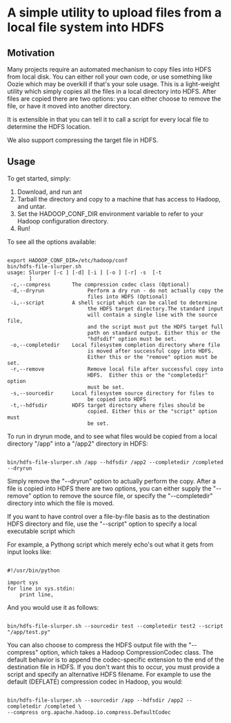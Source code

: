 A simple utility to upload files from a local file system into HDFS
===================================================================

## Motivation

Many projects require an automated mechanism to copy files into HDFS from local disk.  You can either
roll your own code, or use something like Oozie which may be overkill if that's your sole usage.
This is a light-weight utility which simply copies all the files in a local directory into HDFS.
After files are copied there are two options:  you can either choose to remove the file, or have it moved
into another directory.

It is extensible in that you can tell it to call a script for every local file to determine the
HDFS location.

We also support compressing the target file in HDFS.

## Usage

To get started, simply:

1. Download, and run ant
2. Tarball the directory and copy to a machine that has access to Hadoop, and untar.
3. Set the HADOOP_CONF_DIR environment variable to refer to your Hadoop configuration directory.
4. Run!

To see all the options available:

<pre><code>
export HADOOP_CONF_DIR=/etc/hadoop/conf
bin/hdfs-file-slurper.sh
usage: Slurper [-c <arg>] [-d] [-i <arg>] [-o <arg>] [-r] -s <arg> [-t
       <arg>]
 -c,--compress <arg>      The compression codec class (Optional)
 -d,--dryrun              Perform a dry run - do not actually copy the
                          files into HDFS (Optional)
 -i,--script <arg>        A shell script which can be called to determine
                          the HDFS target directory.The standard input
                          will contain a single line with the source file,
                          and the script must put the HDFS target full
                          path on standard output. Either this or the
                          "hdfsdif" option must be set.
 -o,--completedir <arg>   Local filesystem completion directory where file
                          is moved after successful copy into HDFS.
                          Either this or the "remove" option must be set.
 -r,--remove              Remove local file after successful copy into
                          HDFS.  Either this or the "completedir" option
                          must be set.
 -s,--sourcedir <arg>     Local filesystem source directory for files to
                          be copied into HDFS
 -t,--hdfsdir <arg>       HDFS target directory where files should be
                          copied. Either this or the "script" option must
                          be set.
</code></pre>

To run in dryrun mode, and to see what files would be copied from a local directory "/app" into a "/app2" directory in HDFS:

<pre><code>
bin/hdfs-file-slurper.sh /app --hdfsdir /app2 --completedir /completed --dryrun
</code></pre>

Simply remove the "--dryrun" option to actually perform the copy.  After a file is copied into HDFS there are two options,
you can either supply the "--remove" option to remove the source file, or specify the "--completedir" directory into which
the file is moved.

If you want to have control over a file-by-file basis as to the destination HDFS directory and file, use the
"--script" option to specify a local executable script which

For example, a Pythong script which merely echo's out what it gets from input looks like:

<pre><code>
#!/usr/bin/python

import sys
for line in sys.stdin:
    print line,
</code></pre>

And you would use it as follows:

<pre><code>
bin/hdfs-file-slurper.sh --sourcedir test --completedir test2 --script "/app/test.py"
</code></pre>

You can also choose to compress the HDFS output file with the "--compress" option, which takes a Hadoop CompressionCodec
class.  The default behavior is to append the codec-specific extension to the end of the destination file in HDFS.  If
you don't want this to occur, you must provide a script and specify an alternative HDFS filename.
For example to use the default (DEFLATE) compression codec in Hadoop, you would:

<pre><code>
bin/hdfs-file-slurper.sh --sourcedir /app --hdfsdir /app2 --completedir /completed \
--compress org.apache.hadoop.io.compress.DefaultCodec
</code></pre>
